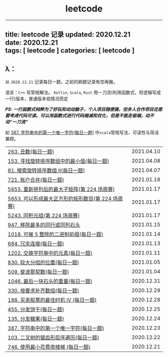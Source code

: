 # <center>leetcode</center>
    
---
title: leetcode 记录
updated: 2020.12.21  
date: 2020.12.21  
tags: [ leetcode ]
categories: [ leetcode ]
---

## λ：

从 `2020.12.21` 记录每日一题。之前的刷题记录有空再搬。

语言：`C++` 写常规解法。 `Kotlin`, `Scala`, `Rust` 用一刀流(利用函数式，将逻辑写成一行)版本，普通版本视情况而定


***PS: 一行函数式纯粹为了好玩和动动脑子，个人项目随便搞，但多人合作项目还是要考虑代码可读。可以用函数式进行代码缩减和优化，但是不能走极端，动不动”一刀流“***

如 [387. 字符串中的第一个唯一字符(每日一题)](387_字符串中的第一个唯一字符.md) 中`scala`常规写法，可读性与简洁兼顾。


| | |
|:-|-:|
| [263. 丑数(每日一题)](263_丑数.md) | 2021.04.10 |
| [153. 寻找旋转排序数组中的最小值(每日一题)](153_寻找旋转排序数组中的最小值.md) | 2021.04.08 |
| [81. 搜索旋转排序数组 II(每日一题)](81_搜索旋转排序数组II.md) | 2021.04.07 |
| [721. 账户合并(每日一题)](721_账户合并.md) | 2021.01.18 |
| [5655. 重新排列后的最大子矩阵(第 224 场周赛)](5655_重新排列后的最大子矩阵.md) | 2021.01.17 |
| [5653. 可以形成最大正方形的矩形数目(第 224 场周赛)](5653_可以形成最大正方形的矩形数目.md) | 2021.01.17 |
| [5243. 同积元组(第 224 场周赛)](5243_同积元组.md) | 2021.01.17 |
| [947. 移除最多的同行或同列石头](947_移除最多的同行或同列石头.md) | 2021.01.15 |
| [1018. 可被 5 整除的二进制前缀(每日一题)](1018_可被5整除的二进制前缀.md) | 2021.01.14 |
| [684. 冗余连接(每日一题)](684_冗余连接.md) | 2021.01.13 |
| [1202. 交换字符串中的元素(每日一题)](1202_交换字符串中的元素.md) | 2021.01.11 |
| [830. 较大分组的位置(每日一题)](830_较大分组的位置.md) | 2021.01.05 |
| [509. 斐波那契数(每日一题)](509_斐波那契数.md) | 2021.01.04 |
| [1046. 最后一块石头的重量(每日一题)](1046_最后一块石头的重量.md) | 2020.12.31 |
| [330. 按要求补齐数组(每日一题)](330_按要求补齐数组.md) | 2020.12.29 |
| [188. 买卖股票的最佳时机 IV (每日一题)](188_买卖股票的最佳时机IV.md) | 2020.12.28 |
| [455. 分发饼干(每日一题)](455_分发饼干.md) | 2020.12.25 |
| [135. 分发糖果(每日一题)](135_分发糖果.md) | 2020.12.24 |
| [387. 字符串中的第一个唯一字符(每日一题)](387_字符串中的第一个唯一字符.md) | 2020.12.23 |
| [103. 二叉树的锯齿形层序遍历(每日一题)](103_二叉树的锯齿形层序遍历.md) | 2020.12.22 |
| [746. 使用最小花费爬楼梯 (每日一题)](746_使用最小花费爬楼梯.md) | 2020.12.21 |
